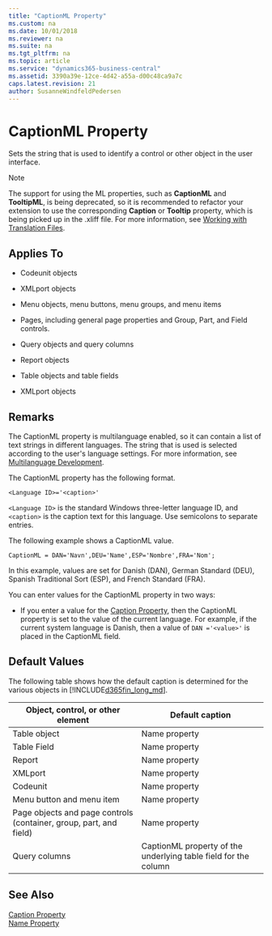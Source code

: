 ```yaml
---
title: "CaptionML Property"
ms.custom: na
ms.date: 10/01/2018
ms.reviewer: na
ms.suite: na
ms.tgt_pltfrm: na
ms.topic: article
ms.service: "dynamics365-business-central"
ms.assetid: 3390a39e-12ce-4d42-a55a-d00c48ca9a7c
caps.latest.revision: 21
author: SusanneWindfeldPedersen
---
```


# CaptionML Property
Sets the string that is used to identify a control or other object in the user interface.  

> [!NOTE] 
> The support for using the ML properties, such as **CaptionML** and **TooltipML**, is being deprecated, so it is recommended to refactor your extension to use the corresponding **Caption** or **Tooltip** property, which is being picked up in the .xliff file. For more information, see [Working with Translation Files](../devenv-work-with-translation-files.md).

## Applies To  

-   Codeunit objects  

-   XMLport objects  

-   Menu objects, menu buttons, menu groups, and menu items  

-   Pages, including general page properties and Group, Part, and Field controls.  

-   Query objects and query columns  

-   Report objects  

-   Table objects and table fields  

-   XMLport objects  

## Remarks  
 The CaptionML property is multilanguage enabled, so it can contain a list of text strings in different languages. The string that is used is selected according to the user's language settings. For more information, see [Multilanguage Development](../devenv-multilanguage-development.md).  

 The CaptionML property has the following format.  

 `<Language ID>='<caption>'`

 `<Language ID>` is the standard Windows three-letter language ID, and `<caption>` is the caption text for this language. Use semicolons to separate entries.  

 The following example shows a CaptionML value.  

 `CaptionML = DAN='Navn',DEU='Name',ESP='Nombre',FRA='Nom';`

 In this example, values are set for Danish (DAN), German Standard (DEU), Spanish Traditional Sort (ESP), and French Standard (FRA).  

 You can enter values for the CaptionML property in two ways:  

-   If you enter a value for the [Caption Property](devenv-caption-property.md), then the CaptionML property is set to the value of the current language. For example, if the current system language is Danish, then a value of `DAN ='<value>'` is placed in the CaptionML field.  

<!--
-   If you choose the **AssistButton** in the CaptionML value field, then the **Multilanguage Editor** opens and displays two columns: **Language** and **Value**. The **Language** column is populated with all languages that are defined by Windows. You specify the CaptionML value for a language by entering a value in the **Value** field for that language. You must close the **Multilanguage Editor** by choosing **OK**. If you press ESC to close the **Multilanguage Editor**, then the CaptionML field is not updated.  
-->

<!--
 When you export objects as XML, the CaptionML property values are included.  
-->

## Default Values  
The following table shows how the default caption is determined for the various objects in [!INCLUDE[d365fin_long_md](../includes/d365fin_long_md.md)].  

|Object, control, or other element|Default caption|  
|---------------------------------|---------------|  
|Table object|Name property|  
|Table Field|Name property|  
|Report|Name property|  
|XMLport|Name property|  
|Codeunit|Name property|  
|Menu button and menu item|Name property|  
|Page objects and page controls (container, group, part, and field)|Name property| |Query objects|Name property|  
|Query columns|CaptionML property of the underlying table field for the column|  

## See Also  
 [Caption Property](devenv-caption-property.md)   
 [Name Property](devenv-name-property.md)
